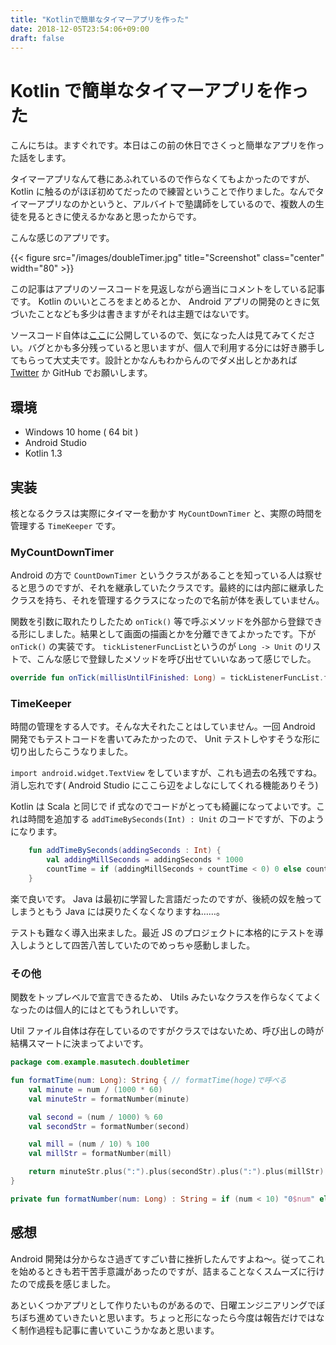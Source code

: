 ```yaml
---
title: "Kotlinで簡単なタイマーアプリを作った"
date: 2018-12-05T23:54:06+09:00
draft: false
---
```


# Kotlin で簡単なタイマーアプリを作った

こんにちは。ますぐれです。本日はこの前の休日でさくっと簡単なアプリを作った話をします。

タイマーアプリなんて巷にあふれているので作らなくてもよかったのですが、 Kotlin に触るのがほぼ初めてだったので練習ということで作りました。なんでタイマーアプリなのかというと、アルバイトで塾講師をしているので、複数人の生徒を見るときに使えるかなあと思ったからです。

こんな感じのアプリです。



{{< figure src="/images/doubleTimer.jpg" title="Screenshot" class="center" width="80" >}}


この記事はアプリのソースコードを見返しながら適当にコメントをしている記事です。 Kotlin のいいところをまとめるとか、 Android アプリの開発のときに気づいたことなども多少は書きますがそれは主題ではないです。

ソースコード自体は[ここ](https://github.com/masutech16/DoubleTimer)に公開しているので、気になった人は見てみてください。バグとかも多分残っていると思いますが、個人で利用する分には好き勝手してもらって大丈夫です。設計とかなんもわからんのでダメ出しとかあれば [Twitter](https://twitter.com/masutech16) か GitHub でお願いします。



## 環境

* Windows 10 home ( 64 bit )
* Android Studio
* Kotlin 1.3



## 実装

核となるクラスは実際にタイマーを動かす `MyCountDownTimer` と、実際の時間を管理する `TimeKeeper` です。



### MyCountDownTimer

Android の方で `CountDownTimer` というクラスがあることを知っている人は察せると思うのですが、それを継承していたクラスです。最終的には内部に継承したクラスを持ち、それを管理するクラスになったので名前が体を表していません。

関数を引数に取れたりしたため `onTick()` 等で呼ぶメソッドを外部から登録できる形にしました。結果として画面の描画とかを分離できてよかったです。下が `onTick()` の実装です。 `tickListenerFuncList`というのが `Long -> Unit` のリストで、こんな感じで登録したメソッドを呼び出せていいなあって感じでした。

```Kotlin
override fun onTick(millisUntilFinished: Long) = tickListenerFuncList.forEach {it(millisUntilFinished)} // デフォルトの引数の名前がitなので、特にそれを明示しなくてもよい
```



### TimeKeeper

時間の管理をする人です。そんな大それたことはしていません。一回 Android 開発でもテストコードを書いてみたかったので、 Unit テストしやすそうな形に切り出したらこうなりました。

`import android.widget.TextView` をしていますが、これも過去の名残ですね。消し忘れです( Android Studio にここら辺をよしなにしてくれる機能ありそう)

Kotlin は Scala と同じで if 式なのでコードがとっても綺麗になってよいです。これは時間を追加する `addTimeBySeconds(Int) : Unit` のコードですが、下のようになります。

```Kotlin
    fun addTimeBySeconds(addingSeconds : Int) {
        val addingMillSeconds = addingSeconds * 1000
        countTime = if (addingMillSeconds + countTime < 0) 0 else countTime + addingMillSeconds
    }
```

楽で良いです。 Java は最初に学習した言語だったのですが、後続の奴を触ってしまうともう Java には戻りたくなくなりますね……。

テストも難なく導入出来ました。最近 JS のプロジェクトに本格的にテストを導入しようとして四苦八苦していたのでめっちゃ感動しました。



### その他

関数をトップレベルで宣言できるため、 Utils みたいなクラスを作らなくてよくなったのは個人的にはとてもうれしいです。

Util ファイル自体は存在しているのですがクラスではないため、呼び出しの時が結構スマートに決まってよいです。

```kotlin
package com.example.masutech.doubletimer

fun formatTime(num: Long): String { // formatTime(hoge)で呼べる
    val minute = num / (1000 * 60)
    val minuteStr = formatNumber(minute)

    val second = (num / 1000) % 60
    val secondStr = formatNumber(second)

    val mill = (num / 10) % 100
    val millStr = formatNumber(mill)

    return minuteStr.plus(":").plus(secondStr).plus(":").plus(millStr)
}

private fun formatNumber(num: Long) : String = if (num < 10) "0$num" else "$num"
```



## 感想

Android 開発は分からなさ過ぎてすごい昔に挫折したんですよね～。従ってこれを始めるときも若干苦手意識があったのですが、詰まることなくスムーズに行けたので成長を感じました。

あといくつかアプリとして作りたいものがあるので、日曜エンジニアリングでぼちぼち進めていきたいと思います。ちょっと形になったら今度は報告だけではなく制作過程も記事に書いていこうかなあと思います。


